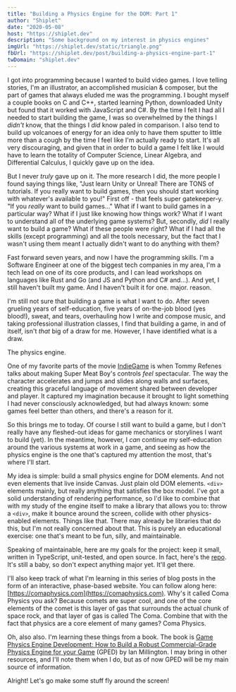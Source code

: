 ```yaml
---
title: "Building a Physics Engine for the DOM: Part 1"
author: "Shiplet"
date: "2020-05-08"
host: "https://shiplet.dev"
description: "Some background on my interest in physics engines"
imgUrl: "https://shiplet.dev/static/triangle.png"
fbUrl: "https://shiplet.dev/post/building-a-physics-engine-part-1"
twDomain: "shiplet.dev"
---
```


I got into programming because I wanted to build video games. I love telling stories, I'm an illustrator, an accomplished musician & composer, but the part of games that always eluded me was the programming. I bought myself a couple books on C and C++, started learning Python, downloaded Unity but found that it worked with JavaScript and C#. By the time I felt I had all I needed to start building the game, I was so overwhelmed by the things I _didn't_ know, that the things I _did_ know paled in comparison. I also tend to build up volcanoes of energy for an idea only to have them sputter to little more than a cough by the time I feel like I'm actually ready to start. It's all very discouraging, and given that in order to build a game I felt like I would have to learn the totality of Computer Science, Linear Algebra, and Differential Calculus, I quickly gave up on the idea.

But I never _truly_ gave up on it. The more research I did, the more people I found saying things like, "Just learn Unity or Unreal! There are TONS of tutorials. If you really want to build games, then you should start working with whatever's available to you!" First off - that feels super gatekeeper-y. "If you _really_ want to build games..." What if I want to build games in a particular way? What if I just like knowing how things work? What if I want to understand all of the underlying game systems? But, secondly, _did_ I really want to build a game? What if these people were right? What if I had all the skills (except programming) and all the tools necessary, but the fact that I wasn't using them meant I actually didn't want to do anything with them?

Fast forward seven years, and now I have the programming skills. I'm a Software Engineer at one of the biggest tech companies in my area, I'm a tech lead on one of its core products, and I can lead workshops on languages like Rust and Go (and JS and Python and C# and...). And yet, I still haven't built my game. And I haven't built it for one. major. reason.

I'm still not sure that building a game is what I want to do. After seven grueling years of self-education, five years of on-the-job blood (yes blood!), sweat, and tears, overhauling how I write and compose music, and taking professional illustration classes, I find that building a game, in and of itself, isn't _that_ big of a draw for me. However, I have identified what is a draw.

The physics engine.

One of my favorite parts of the movie [IndieGame](https://en.wikipedia.org/wiki/Indie_Game:_The_Movie) is when Tommy Refenes talks about making Super Meat Boy's controls _feel_ spectacular. The way the character accelerates and jumps and slides along walls and surfaces, creating this graceful language of movement shared between developer and player. It captured my imagination because it brought to light something I had never consciously acknowledged, but had always known: some games feel better than others, and there's a reason for it.

So this brings me to today. Of course I still want to build a game, but I don't really have any fleshed-out ideas for game mechanics or storylines I want to build (yet). In the meantime, however, I _can_ continue my self-education around the various systems at work in a game, and seeing as how the physics engine is the one that's captured my attention the most, that's where I'll start.

My idea is simple: build a small physics engine for DOM elements. And not even elements that live inside Canvas. Just plain old DOM elements. `<div>` elements mainly, but really anything that satisfies the box model. I've got a solid understanding of rendering performance, so I'd like to combine that with my study of the engine itself to make a library that allows you to: throw a `<div>`, make it bounce around the screen, collide with other physics-enabled elements. Things like that. There may already be libraries that do this, but I'm not really concerned about that. This is purely an educational exercise: one that's meant to be fun, silly, and maintainable.

Speaking of maintainable, here are my goals for the project: keep it small, written in TypeScript, unit-tested, and open source. In fact, here's the [repo](https://github.com/shiplet/coma-physics). It's still a baby, so don't expect anything major yet. It'll get there.

I'll also keep track of what I'm learning in this series of blog posts in the form of an interactive, phase-based website. You can follow along here: [https://comaphysics.com](https://comaphysics.com). Why's it called Coma Physics you ask? Because comets are super cool, and one of the core elements of the comet is this layer of gas that surrounds the actual chunk of space rock, and that layer of gas is called The Coma. Combine that with the fact that physics are a core element of many games? Coma Physics.

Oh, also also. I'm learning these things from a book. The book is [Game Physics Engine Development: How to Build a Robust Commercial-Grade Physics Engine for your Game](https://www.amazon.com/Game-Physics-Engine-Development-Commercial-Grade/dp/0123819768) (GPED) by Ian Millington. I may bring in other resources, and I'll note them when I do, but as of now GPED will be my main source of information.

Alright! Let's go make some stuff fly around the screen!
